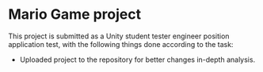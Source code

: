 # Mario Game project

This project is submitted as a Unity student tester engineer position application test, with the following things done according to the task:

- Uploaded project to the repository for better changes in-depth analysis.